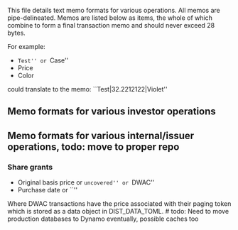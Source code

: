 This file details text memo formats for various operations. All memos are pipe-delineated. Memos are listed below as items, the whole of which combine to form a final transaction memo and should never exceed 28 bytes.

For example:

- ``Test'' or ``Case''
- Price
- Color

could translate to the memo: ``Test|32.2212122|Violet''



## Memo formats for various investor operations

### 









## Memo formats for various internal/issuer operations, todo: move to proper repo

### Share grants

- Original basis price or ``uncovered'' or ``DWAC''
- Purchase date or ``''

Where DWAC transactions have the price associated with their paging token which is stored as a data object in  DIST_DATA_TOML. # todo: Need to move production databases to Dynamo eventually, possible caches too
